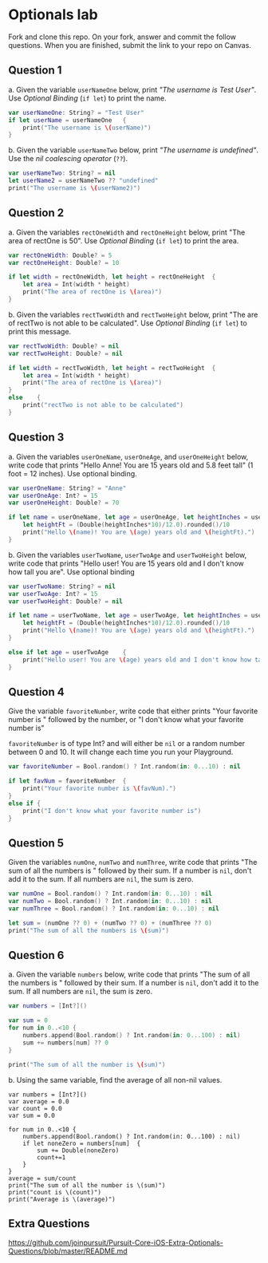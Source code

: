 # Optionals lab

Fork and clone this repo. On your fork, answer and commit the follow questions. When you are finished, submit the link to your repo on Canvas.


## Question 1

a. Given the variable `userNameOne` below, print *"The username is Test User"*.  Use *Optional Binding* (`if let`) to print the name.

```swift
var userNameOne: String? = "Test User"
if let userName = userNameOne   {
    print("The username is \(userName)")
}
```

b. Given the variable `userNameTwo` below, print *"The username is undefined"*.  Use the *nil coalescing operator* (`??`).

```swift
var userNameTwo: String? = nil
let userName2 = userNameTwo ?? "undefined"
print("The username is \(userName2)")
```

## Question 2

a. Given the variables `rectOneWidth` and `rectOneHeight` below, print "The area of rectOne is 50".  Use *Optional Binding* (`if let`) to print the area.

```swift
var rectOneWidth: Double? = 5
var rectOneHeight: Double? = 10

if let width = rectOneWidth, let height = rectOneHeight  {
    let area = Int(width * height)
    print("The area of rectOne is \(area)")
}
```

b. Given the variables `rectTwoWidth` and `rectTwoHeight` below, print "The are of rectTwo is not able to be calculated".  Use *Optional Binding* (`if let`) to print this message.

```swift
var rectTwoWidth: Double? = nil
var rectTwoHeight: Double? = nil

if let width = rectTwoWidth, let height = rectTwoHeight  {
    let area = Int(width * height)
    print("The area of rectOne is \(area)")
}
else    {
    print("rectTwo is not able to be calculated")
}
```

## Question 3

a. Given the variables `userOneName`, `userOneAge`, and `userOneHeight` below, write code that prints "Hello Anne!  You are 15 years old and 5.8 feet tall" (1 foot = 12 inches).  Use optional binding.


```swift
var userOneName: String? = "Anne"
var userOneAge: Int? = 15
var userOneHeight: Double? = 70

if let name = userOneName, let age = userOneAge, let heightInches = userOneHeight {
    let heightFt = (Double(heightInches*10)/12.0).rounded()/10
    print("Hello \(name)! You are \(age) years old and \(heightFt).")
}
```

b. Given the variables `userTwoName`, `userTwoAge` and `userTwoHeight` below, write code that prints "Hello user!  You are 15 years old and I don't know how tall you are".  Use optional binding

```swift
var userTwoName: String? = nil
var userTwoAge: Int? = 15
var userTwoHeight: Double? = nil

if let name = userTwoName, let age = userTwoAge, let heightInches = userTwoHeight {
    let heightFt = (Double(heightInches*10)/12.0).rounded()/10
    print("Hello \(name)! You are \(age) years old and \(heightFt).")
}

else if let age = userTwoAge    {
    print("Hello user! You are \(age) years old and I don't know how tall you are")
}
```


## Question 4

Give the variable `favoriteNumber`, write code that either prints "Your favorite number is " followed by the number, or "I don't know what your favorite number is"

`favoriteNumber` is of type Int? and will either be `nil` or a random number between 0 and 10.  It will change each time you run your Playground.

```swift
var favoriteNumber = Bool.random() ? Int.random(in: 0...10) : nil

if let favNum = favoriteNumber  {
    print("Your favorite number is \(favNum).")
}
else if {
    print("I don't know what your favorite number is")
}
```



## Question 5

Given the variables `numOne`, `numTwo` and `numThree`, write code that prints "The sum of all the numbers is " followed by their sum.  If a number is `nil`, don't add it to the sum.  If all numbers are `nil`, the sum is zero.

```swift
var numOne = Bool.random() ? Int.random(in: 0...10) : nil
var numTwo = Bool.random() ? Int.random(in: 0...10) : nil
var numThree = Bool.random() ? Int.random(in: 0...10) : nil

let sum = (numOne ?? 0) + (numTwo ?? 0) + (numThree ?? 0)
print("The sum of all the numbers is \(sum)")
```

## Question 6

a. Given the variable `numbers` below, write code that prints "The sum of all the numbers is " followed by their sum.  If a number is `nil`, don't add it to the sum.  If all numbers are `nil`, the sum is zero.

```swift
var numbers = [Int?]()

var sum = 0
for num in 0..<10 {
    numbers.append(Bool.random() ? Int.random(in: 0...100) : nil)
    sum += numbers[num] ?? 0
}

print("The sum of all the number is \(sum)")


```

b. Using the same variable, find the average of all non-nil values.

```
var numbers = [Int?]()
var average = 0.0
var count = 0.0
var sum = 0.0

for num in 0..<10 {
    numbers.append(Bool.random() ? Int.random(in: 0...100) : nil)
    if let noneZero = numbers[num]  {
        sum += Double(noneZero)
        count+=1
    }
}
average = sum/count
print("The sum of all the number is \(sum)")
print("count is \(count)")
print("Average is \(average)")

```

## Extra Questions

https://github.com/joinpursuit/Pursuit-Core-iOS-Extra-Optionals-Questions/blob/master/README.md
